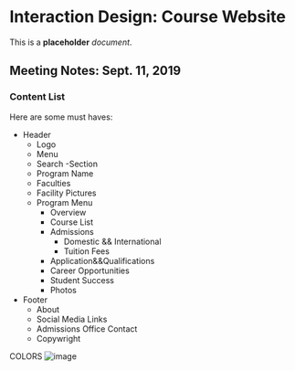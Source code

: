 # Interaction Design: Course Website

This is a **placeholder** _document_.

## Meeting Notes: Sept. 11, 2019

### Content List
Here are some must haves:

- Header
    - Logo
    - Menu
    - Search
-Section
    - Program Name
    - Faculties
    - Facility Pictures
    - Program Menu 
        - Overview
        - Course List 
        - Admissions 
            - Domestic && International
            - Tuition Fees
        - Application&&Qualifications 
        - Career Opportunities
        - Student Success
        - Photos
- Footer
    - About
    - Social Media Links
    - Admissions Office Contact
    - Copywright


COLORS
    ![image](https://user-images.githubusercontent.com/52459443/65473351-71828680-de45-11e9-8550-2bb19621e255.png)




